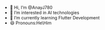 - 👋 Hi, I’m @AnayJ780
- 👀 I’m interested in AI technologies
- 🌱 I’m currently learning Flutter Development
- 😄 Pronouns:He\Him


<!---
AnayJ780/AnayJ780 is a ✨ special ✨ repository because its `README.md` (this file) appears on your GitHub profile.
You can click the Preview link to take a look at your changes.
--->
